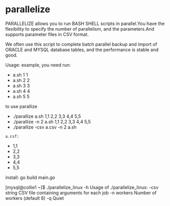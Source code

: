 # parallelize
PARALLELIZE allows you to run BASH SHELL scripts in parallel.You have the flexibility to specify the number of parallelism, and the parameters.And supports parameter files in CSV format.

We often use this script to complete batch parallel backup and import of ORACLE and MYSQL database tables, and the performance is stable and good.

Usage:
  example, you need run:
-    a.sh 1 1
-    a.sh 2 2
-    a.sh 3 3
-    a.sh 4 4
-    a.sh 5 5

  to use parallize
  
-    ./parallize a.sh 1,1 2,2 3,3 4,4 5,5
-    ./parallize -n 2 a.sh 1,1 2,2 3,3 4,4 5,5
-    ./parallize -csv a.csv -n 2 a.sh

    a.csf:
    
-    1,1
-    2,2
-    3,3
-    4,4
-    5,5

install:
   go build main.go
  

[mysql@collie1 ~]$ ./parallelize_linux  -h
Usage of ./parallelize_linux:
  -csv string
        CSV file containing arguments for each job
  -n workers
        Number of workers (default 8)
  -q    Quiet

